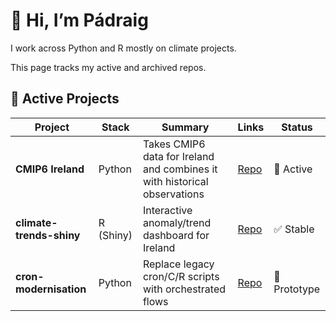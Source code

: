 # 👋 Hi, I’m Pádraig

I work across Python and R mostly on climate projects. 

This page tracks my active and archived repos. 

## 🔧 Active Projects
| Project | Stack | Summary | Links | Status |
|---|---|---|---|---|
|**CMIP6 Ireland**| Python | Takes CMIP6 data for Ireland and combines it with historical observations | [Repo](https://github.com/MetEireann/CMIP6_Ireland) | 🚧 Active |
| **climate-trends-shiny** | R (Shiny) | Interactive anomaly/trend dashboard for Ireland | [Repo](https://github.com/MetEireann/climatrend_shinyapp) | ✅ Stable
| **cron-modernisation** | Python | Replace legacy cron/C/R scripts with orchestrated flows | [Repo](https://github.com/<org>/cron-modernisation) | 🧪 Prototype

<!--
## 🗂️ By Theme
### Climate data / analysis
- **Irish-Solar-Atlas** — methods & tooling. [Repo](https://github.com/<org>/irish-solar-atlas)
- **CMIP-downscaling-tools** — helpers for CMIP processing. [Repo](https://github.com/<org>/cmip-downscaling-tools)

### Ops & pipelines
- **hysplit-ecmwf-bridge** — ERA5 → ARL converter. [Repo](https://github.com/<org>/hysplit-ecmwf-bridge)

## 📝 How I work
- Python: `uv`/`pip-tools`, black/ruff; R: renv.  
- Data: NetCDF/Zarr preferred; versioned in DVC or tagged releases.

> **Update routine:** add new rows to the table, keep “Status” emoji up to date, and add links to demos/docs when relevant.

## 🧰 Useful Links
- Org dashboard | Issues board | Documentation site


**padraigflattery/padraigflattery** is a ✨ _special_ ✨ repository because its `README.md` (this file) appears on your GitHub profile.

Here are some ideas to get you started:

- 🔭 I’m currently working on ...
- 🌱 I’m currently learning ...
- 👯 I’m looking to collaborate on ...
- 🤔 I’m looking for help with ...
- 💬 Ask me about ...
- 📫 How to reach me: ...
- 😄 Pronouns: ...
- ⚡ Fun fact: ...
-->
